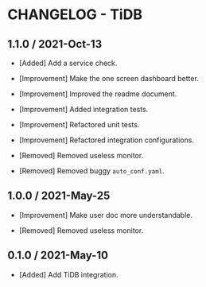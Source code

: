 # CHANGELOG - TiDB

## 1.1.0 / 2021-Oct-13

* [Added] Add a service check.

* [Improvement] Make the one screen dashboard better.
* [Improvement] Improved the readme document.
* [Improvement] Added integration tests.
* [Improvement] Refactored unit tests.
* [Improvement] Refactored integration configurations.

* [Removed] Removed useless monitor.
* [Removed] Removed buggy `auto_conf.yaml`.

## 1.0.0 / 2021-May-25

* [Improvement] Make user doc more understandable.

* [Removed] Removed useless monitor.

## 0.1.0 / 2021-May-10

* [Added] Add TiDB integration.
